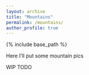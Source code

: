 ```yaml
---
layout: archive
title: "Mountains"
permalink: /mountains/
author_profile: true
---
```


{% include base_path %}

Here I'll put some mountain pics

WIP TODO

